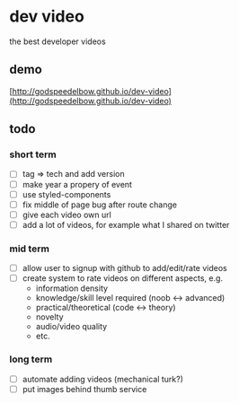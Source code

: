 # dev video

the best developer videos

## demo

[http://godspeedelbow.github.io/dev-video](http://godspeedelbow.github.io/dev-video)

## todo

### short term

* [ ] tag => tech and add version
* [ ] make year a propery of event
* [ ] use styled-components
* [ ] fix middle of page bug after route change
* [ ] give each video own url
* [ ] add a lot of videos, for example what I shared on twitter

### mid term

* [ ] allow user to signup with github to add/edit/rate videos
* [ ] create system to rate videos on different aspects, e.g.
  * information density
  * knowledge/skill level required (noob <-> advanced)
  * practical/theoretical (code <-> theory)
  * novelty
  * audio/video quality
  * etc.

### long term

* [ ] automate adding videos (mechanical turk?)
* [ ] put images behind thumb service
